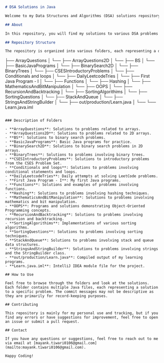 
```markdown
# DSA Solutions in Java

Welcome to my Data Structures and Algorithms (DSA) solutions repository. This repository contains my answers to various DSA problems, implemented in Java. The primary purpose of this repository is to maintain a record of all the questions I have solved so far.

## About

In this repository, you will find my solutions to various DSA problems from different platforms like LeetCode, HackerRank, CodeSignal, and more. Each solution is written in Java and is intended to help me track my progress and improvement in solving algorithmic challenges.

## Repository Structure

The repository is organized into various folders, each representing a different category of DSA problems. Below is the structure of the repository:

```
├── ArrayQuestions
│   └── <Java files>
├── ArrayQuestions2D
│   └── <Java files>
├── BS
│   └── <Java files>
├── BasicJavaPrograms
│   └── <Java files>
├── BinarySearch2D
│   └── <Java files>
├── BinaryTrees
│   └── <Java files>
├── CSESIntroductoryProblems
│   └── <Java files>
├── Conditionals and loops
│   └── <Java files>
├── DailyLeetcodeTries
│   └── <Java files>
├── First Java Program - I
│   └── <Java files>
├── Functions
│   └── <Java files>
├── Hashing
│   └── <Java files>
├── MathematicsAndBitManipulation
│   └── <Java files>
├── OOPS
│   └── <Java files>
├── RecursionAndBacktracking
│   └── <Java files>
├── SortingAlgorithims
│   └── <Java files>
├── SortingQuestions
│   └── <Java files>
├── StackAndQueue
│   └── <Java files>
├── StringsAndStringBuilder
│   └── <Java files>
├── out/production/Learn.java
│   └── <Java files>
└── Learn.java.iml
```

### Description of Folders

- **ArrayQuestions**: Solutions to problems related to arrays.
- **ArrayQuestions2D**: Solutions to problems related to 2D arrays.
- **BS**: Solutions to binary search problems.
- **BasicJavaPrograms**: Basic Java programs for practice.
- **BinarySearch2D**: Solutions to binary search problems in 2D arrays.
- **BinaryTrees**: Solutions to problems involving binary trees.
- **CSESIntroductoryProblems**: Solutions to introductory problems from the CSES Problem Set.
- **Conditionals and loops**: Solutions to problems involving conditional statements and loops.
- **DailyLeetcodeTries**: Daily attempts at solving LeetCode problems.
- **First Java Program - I**: My first Java programs.
- **Functions**: Solutions and examples of problems involving functions.
- **Hashing**: Solutions to problems involving hashing techniques.
- **MathematicsAndBitManipulation**: Solutions to problems involving mathematics and bit manipulation.
- **OOPS**: Programs and solutions demonstrating Object-Oriented Programming concepts.
- **RecursionAndBacktracking**: Solutions to problems involving recursion and backtracking.
- **SortingAlgorithims**: Implementations of various sorting algorithms.
- **SortingQuestions**: Solutions to problems involving sorting techniques.
- **StackAndQueue**: Solutions to problems involving stack and queue data structures.
- **StringsAndStringBuilder**: Solutions to problems involving strings and the StringBuilder class.
- **out/production/Learn.java**: Compiled output of my learning programs.
- **Learn.java.iml**: IntelliJ IDEA module file for the project.

## How to Use

Feel free to browse through the folders and look at the solutions. Each folder contains multiple Java files, each representing a solution to a specific problem. The commit messages may not be descriptive as they are primarily for record-keeping purposes.

## Contributing

This repository is mainly for my personal use and tracking, but if you find any errors or have suggestions for improvement, feel free to open an issue or submit a pull request.

## Contact

If you have any questions or suggestions, feel free to reach out to me via email at [mayank.tiwari0106@gmail.com](mailto:mayank.tiwari0106@gmail.com).

Happy Coding!
```
